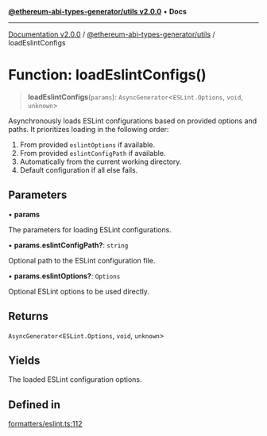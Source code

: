 [**@ethereum-abi-types-generator/utils v2.0.0**](../README.md) • **Docs**

***

[Documentation v2.0.0](../../../packages.md) / [@ethereum-abi-types-generator/utils](../README.md) / loadEslintConfigs

# Function: loadEslintConfigs()

> **loadEslintConfigs**(`params`): `AsyncGenerator`\<`ESLint.Options`, `void`, `unknown`\>

Asynchronously loads ESLint configurations based on provided options and paths.
It prioritizes loading in the following order:
1. From provided `eslintOptions` if available.
2. From provided `eslintConfigPath` if available.
3. Automatically from the current working directory.
4. Default configuration if all else fails.

## Parameters

• **params**

The parameters for loading ESLint configurations.

• **params.eslintConfigPath?**: `string`

Optional path to the ESLint configuration file.

• **params.eslintOptions?**: `Options`

Optional ESLint options to be used directly.

## Returns

`AsyncGenerator`\<`ESLint.Options`, `void`, `unknown`\>

## Yields

The loaded ESLint configuration options.

## Defined in

[formatters/eslint.ts:112](https://github.com/niZmosis/ethereum-abi-types-generator/blob/b8e282ea584f52118722e9d563db502ef3e0aa75/packages/utils/src/formatters/eslint.ts#L112)
